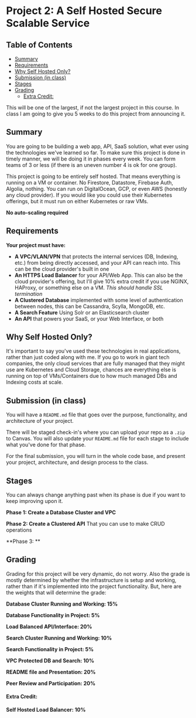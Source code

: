 # Project 2: A Self Hosted Secure Scalable Service <!-- omit in toc -->

## Table of Contents <!-- omit in toc -->
- [Summary](#summary)
- [Requirements](#requirements)
- [Why Self Hosted Only?](#why-self-hosted-only)
- [Submission (in class)](#submission-in-class)
- [Stages](#stages)
- [Grading](#grading)
    - [Extra Credit:](#extra-credit)

This will be one of the largest, if not the largest project in this course. In class I am going to give you 5 weeks to do this project from announcing it.

## Summary

You are going to be building a web app, API, SaaS solution, what ever using the technologies we've learned so far. To make sure this project is done in timely manner, we will be doing it in phases every week. You can form teams of 3 or less (if there is an uneven number 4 is ok for one group).

This project is going to be entirely self hosted. That means everything is running on a VM or container. No Firestore, Datastore, Firebase Auth, Algolia, nothing. You can run on DigitalOcean, GCP, or even AWS (honestly any cloud provider). If you would like you could use their Kubernetes offerings, but it must run on either Kubernetes or raw VMs.

**No auto-scaling required**

## Requirements

**Your project must have:**

- **A VPC/VLAN/VPN** that protects the internal services (DB, Indexing, etc.) from being directly accessed, and your API can reach into. This can be the cloud provider's built in one
- **An HTTPS Load Balancer** for your API/Web App. This can also be the cloud provider's offering, but I'll give 10% extra credit if you use NGINX, HAProxy, or something else on a VM. *This should handle SSL termination*
- **A Clustered Database** implemented with some level of authentication between nodes, this can be Cassandra, Scylla, MongoDB, etc.
- **A Search Feature** Using Solr or an Elasticsearch cluster
- **An API** that powers your SaaS, or your Web Interface, or both

## Why Self Hosted Only?

It's important to say you've used these technologies in real applications, rather than just coded along with me. If you go to work in giant tech companies, the only cloud services that are fully managed that they might use are Kubernetes and Cloud Storage, chances are everything else is running on top of VMs/Containers due to how much managed DBs and Indexing costs at scale.

## Submission (in class)

You will have a `README.md` file that goes over the purpose, functionality, and architecture of your project.

There will be staged check-in's where you can upload your repo as a `.zip` to Canvas. You will also update your `README.md` file for each stage to include what you've done for that phase.

For the final submission, you will turn in the whole code base, and present your project, architecture, and design process to the class.

## Stages

You can always change anything past when its phase is due if you want to keep improving upon it.

**Phase 1: Create a Database Cluster and VPC**

**Phase 2: Create a Clustered API**
That you can use to make CRUD operations

**Phase 3: **

## Grading

Grading for this project will be very dynamic, do not worry. Also the grade is mostly determined by whether the infrastructure is setup and working, rather than if it's implemented into the project functionality. But, here are the weights that will determine the grade:

**Database Cluster Running and Working: 15%**

**Database Functionality in Project: 5%**

**Load Balanced API/Interface: 20%**

**Search Cluster Running and Working: 10%**

**Search Functionality in Project: 5%**

**VPC Protected DB and Search: 10%**

**README file and Presentation: 20%**

**Peer Review and Participation: 20%**

#### Extra Credit:
**Self Hosted Load Balancer: 10%**

